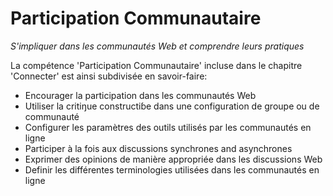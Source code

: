 Participation Communautaire
=======================
_S'impliquer dans les communautés Web et comprendre leurs pratiques_

La compétence 'Participation Communautaire' incluse dans le chapitre 'Connecter' est ainsi subdivisée en savoir-faire:

* Encourager la participation dans les communautés Web
* Utiliser la critiŋue constructiɓe dans une configuration de groupe ou de communauté
* Configurer les paramètres des outils utilisés par les communautés en ligne
* Participer à la fois aux discussions synchrones and asynchrones
* Exprimer des opinions de manière appropriée dans les discussions Web
* Definir les différentes terminologies utilisées dans les communautés en ligne